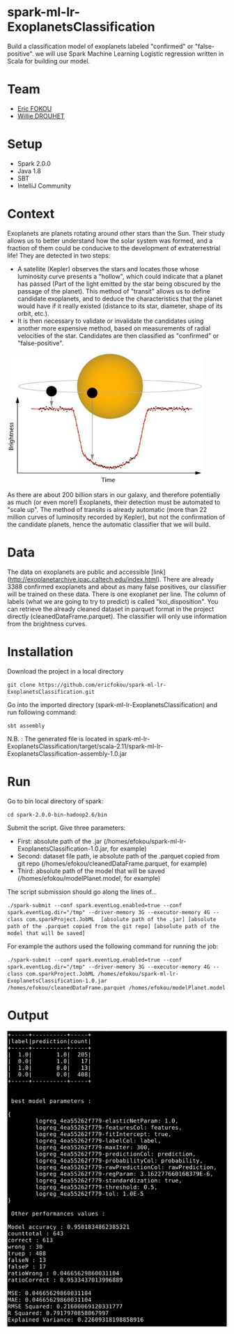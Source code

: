 # spark-ml-lr-ExoplanetsClassification
Build a classification model of exoplanets labeled "confirmed" or "false-positive". we will use Spark Machine Learning Logistic regression written in Scala for building our model.

# Team

* [Eric FOKOU](https://github.com/ericfokou/)
* [Willie DROUHET](https://github.com/drwi)

# Setup 

* Spark 2.0.0
* Java 1.8
* SBT
* IntelliJ Community

# Context

Exoplanets are planets rotating around other stars than the Sun. Their study allows us to better understand how the solar system was formed, and a fraction of them could be conducive to the development of extraterrestrial life! They are detected in two steps:
* A satellite (Kepler) observes the stars and locates those whose luminosity curve presents a "hollow", which could indicate that a planet has passed
(Part of the light emitted by the star being obscured by the passage of the planet). This method of "transit" allows us to define candidate exoplanets, and to deduce the characteristics that the planet would have if it really existed (distance to its star, diameter, shape of its orbit, etc.).
* It is then necessary to validate or invalidate the candidates using another more expensive method, based on measurements of radial velocities of the star. Candidates are then classified as "confirmed" or "false-positive".
<p align="left">
  <img src="https://raw.githubusercontent.com/ericfokou/spark-ml-lr-ExoplanetsClassification/master/media/Satellite_observation.png" alt="Luminosity curve" height="300" width="450""/>
</p>
As there are about 200 billion stars in our galaxy, and therefore potentially as much (or even more!) Exoplanets, their detection must be automated to "scale up". The method of transits is already automatic (more than 22 million curves of luminosity recorded by Kepler), but not the confirmation of the candidate planets, hence the automatic classifier that we will build.

# Data

The data on exoplanets are public and accessible [link] (http://exoplanetarchive.ipac.caltech.edu/index.html). There are already 3388 confirmed exoplanets and about as many false positives, our classifier will be trained on these data. There is one exoplanet per line. The column of labels (what we are going to try to predict) is called "koi_disposition". You can retrieve the already cleaned dataset in parquet format in the project directly (cleanedDataFrame.parquet). The classifier will only use information from the brightness curves.

# Installation

Download the project in a local directory

```
git clone https://github.com/ericfokou/spark-ml-lr-ExoplanetsClassification.git
```

Go into the imported directory (spark-ml-lr-ExoplanetsClassification) and run following command:

```
sbt assembly
```

N.B. : The generated file is located in spark-ml-lr-ExoplanetsClassification/target/scala-2.11/spark-ml-lr-ExoplanetsClassification-assembly-1.0.jar

# Run

Go to bin local directory of spark:

```
cd spark-2.0.0-bin-hadoop2.6/bin
```

Submit the script. Give three parameters:

* First: absolute path of the .jar (/homes/efokou/spark-ml-lr-ExoplanetsClassification-1.0.jar, for example)
* Second: dataset file path, ie absolute path of the .parquet copied from git repo (/homes/efokou/cleanedDataFrame.parquet, for example)
* Third: absolute path of the model that will be saved (/homes/efokou/modelPlanet.model, for example)

The script submission should go along the lines of...

```
./spark-submit --conf spark.eventLog.enabled=true --conf spark.eventLog.dir="/tmp" --driver-memory 3G --executor-memory 4G --class com.sparkProject.JobML  [absolute path of the .jar] [absolute path of the .parquet copied from the git repo] [absolute path of the model that will be saved]
```

For example the authors used the following command for running the job:

```
./spark-submit --conf spark.eventLog.enabled=true --conf spark.eventLog.dir="/tmp" --driver-memory 3G --executor-memory 4G --class com.sparkProject.JobML /homes/efokou/spark-ml-lr-ExoplanetsClassification-1.0.jar /homes/efokou/cleanedDataFrame.parquet /homes/efokou/modelPlanet.model
```
# Output

<p align="center">
  <img src="https://raw.githubusercontent.com/ericfokou/spark-ml-lr-ExoplanetsClassification/master/media/output.png" alt="Luminosity curve""/>
</p>



